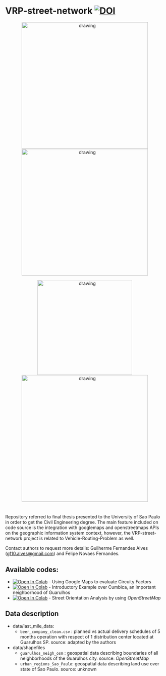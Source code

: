 # VRP-street-network    [![DOI](https://zenodo.org/badge/509784638.svg)](https://zenodo.org/badge/latestdoi/509784638)


<p align="center">
<img src="https://user-images.githubusercontent.com/63590233/177072115-5d0d09b3-8bc1-4aba-8120-e98d5b40f29b.png" alt="drawing" width="400"/> <img src="https://user-images.githubusercontent.com/63590233/177072146-767b5f36-4f95-4a7c-8611-00618f7b05ef.png" alt="drawing" width="400"/></p>

<p align="center">
<img src="https://user-images.githubusercontent.com/63590233/177072382-be5e9814-3f9d-4e67-94f6-7e3a005068f0.png" alt="drawing" width="300"/> <img src="https://user-images.githubusercontent.com/63590233/177072593-8de9a8bd-b17b-4be3-8cbc-0cb14c1ddb57.png" alt="drawing" width="400"/></p>

#
Repository referred to final thesis presented to the University of Sao Paulo in order to get the Civil Engineering degree.
The main feature included on code source is the integration with googlemaps and openstreetmaps APIs on the geographic information system context, however, the VRP-street-network project is related to Vehicle-Routing-Problem as well.

Contact authors to request more details: Guilherme Fernandes Alves (gf10.alves@gmail.com) and Felipe Novaes Fernandes.

## Available codes:

* [![Open In Colab](https://colab.research.google.com/assets/colab-badge.svg)](https://colab.research.google.com/github/Gui-FernandesBR/VRP-street-network/blob/master/gmaps/distances_calculator.ipynb) - Using Google Maps to evaluate Circuity Factors
* [![Open In Colab](https://colab.research.google.com/assets/colab-badge.svg)](https://colab.research.google.com/github/Gui-FernandesBR/VRP-street-network/blob/master/osm/cumbica_neigh_example.ipynb) - Introductory Example over Cumbica, an important neighborhood of Guarulhos
* [![Open In Colab](https://colab.research.google.com/assets/colab-badge.svg)](https://colab.research.google.com/github/Gui-FernandesBR/VRP-street-network/blob/master/osm/guarulhos_streets_orientation.ipynb) - Street Orientation Analysis by using _OpenStreetMap_

## Data description

* data/last_mile_data:
  * `beer_company_clean.csv` : planned vs actual delivery schedules of 5 months operation with respect of 1 distribution center located at Guarulhos SP. source: adapted by the authors
* data/shapefiles
  * `guarulhos_neigh_osm` : geospatial data describing boundaries of all neighborhoods of the Guarulhos city. source: _OpenStreetMap_
  * `urban_regions_Sao_Paulo`: geospatial data describing land use over state of Sao Paulo. source: unknown

